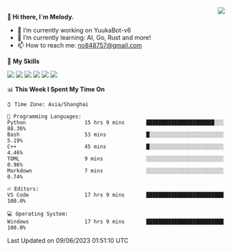<a href="#">
  <img align="right" src="https://github-readme-stats.vercel.app/api?username=melodyyuuka&count_private=true&show_icons=true" />
</a>

**👋 Hi there, I`m Melody.**

- 🔭 I’m currently working on YuukaBot-v6
- 🌱 I’m currently learning: AI, Go, Rust and more!
- 📫 How to reach me: no848757@gmail.com

🌟 **My Skills** 

![](https://img.shields.io/badge/-Python-3e74a2?style=flat-square&logo=Python&logoColor=fff)
![](https://img.shields.io/badge/-Java-007396?style=flat-square&logo=OpenJDK&logoColor=fff)
![](https://img.shields.io/badge/-Node.js-339933?style=flat-square&logo=Node.js&logoColor=fff)
![](https://img.shields.io/badge/-Git-f05032?style=flat-square&logo=git&logoColor=fff)
![](https://img.shields.io/badge/-PostgreSQL-4169e1?style=flat-square&logo=PostgreSQL&logoColor=fff)
![](https://img.shields.io/badge/-VSCode-007acc?style=flat-square&logo=Visual-Studio-Code&logoColor=fff)


<!--START_SECTION:waka-->
📊 **This Week I Spent My Time On** 

```text
⌚︎ Time Zone: Asia/Shanghai

💬 Programming Languages: 
Python                   15 hrs 9 mins       ██████████████████████░░░   88.36% 
Bash                     53 mins             █░░░░░░░░░░░░░░░░░░░░░░░░   5.19% 
C++                      45 mins             █░░░░░░░░░░░░░░░░░░░░░░░░   4.46% 
TOML                     9 mins              ░░░░░░░░░░░░░░░░░░░░░░░░░   0.96% 
Markdown                 7 mins              ░░░░░░░░░░░░░░░░░░░░░░░░░   0.74%

🔥 Editors: 
VS Code                  17 hrs 9 mins       █████████████████████████   100.0%

💻 Operating System: 
Windows                  17 hrs 9 mins       █████████████████████████   100.0%

```


 Last Updated on 09/06/2023 01:51:10 UTC
<!--END_SECTION:waka-->
